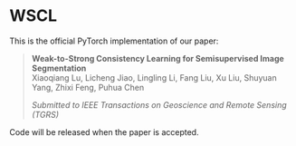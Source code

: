 # WSCL

This is the official PyTorch implementation of our paper:

> **Weak-to-Strong Consistency Learning for Semisupervised Image Segmentation**     
> Xiaoqiang Lu, Licheng Jiao, Lingling Li, Fang Liu, Xu Liu, Shuyuan Yang, Zhixi Feng, Puhua Chen
> 
> *Submitted to IEEE Transactions on Geoscience and Remote Sensing (TGRS)*

Code will be released when the paper is accepted.
